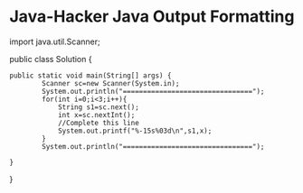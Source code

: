 # Java-Hacker Java Output Formatting

import java.util.Scanner;

public class Solution {

    public static void main(String[] args) {
            Scanner sc=new Scanner(System.in);
            System.out.println("================================");
            for(int i=0;i<3;i++){
                String s1=sc.next();
                int x=sc.nextInt();
                //Complete this line
                System.out.printf("%-15s%03d\n",s1,x);
            }
            System.out.println("================================");
            
    }
}
